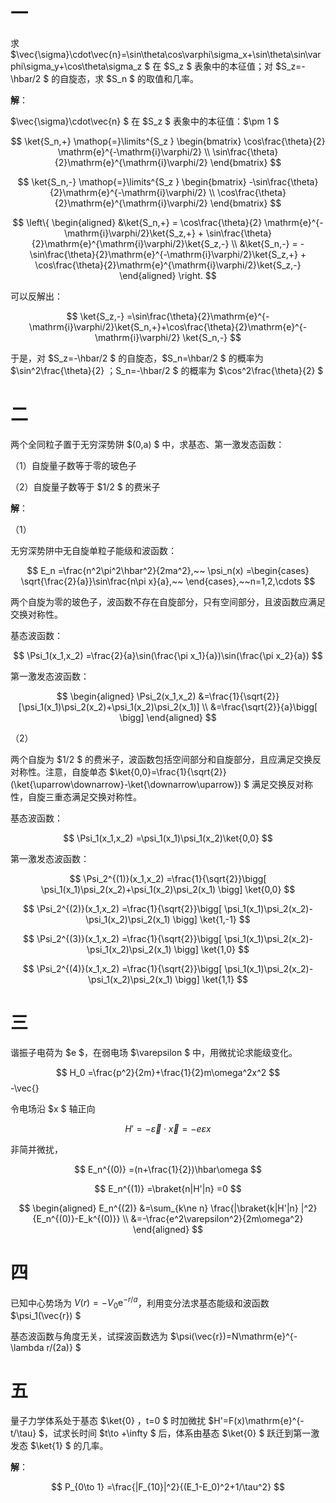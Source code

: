 # 一

求 $\vec{\sigma}\cdot\vec{n}=\sin\theta\cos\varphi\sigma_x+\sin\theta\sin\varphi\sigma_y+\cos\theta\sigma_z $ 在 $S_z $ 表象中的本征值；对 $S_z=-\hbar/2 $ 的自旋态，求 $S_n $ 的取值和几率。

**解**：

$\vec{\sigma}\cdot\vec{n} $ 在 $S_z $ 表象中的本征值：$\pm 1 $

$$
\ket{S_n,+}
\mathop{=}\limits^{S_z }
\begin{bmatrix}
\cos\frac{\theta}{2} \mathrm{e}^{-\mathrm{i}\varphi/2} \\
\sin\frac{\theta}{2}\mathrm{e}^{\mathrm{i}\varphi/2}
\end{bmatrix}
$$

$$
\ket{S_n,-}
\mathop{=}\limits^{S_z }
\begin{bmatrix}
-\sin\frac{\theta}{2}\mathrm{e}^{-\mathrm{i}\varphi/2} \\
\cos\frac{\theta}{2}\mathrm{e}^{\mathrm{i}\varphi/2}
\end{bmatrix}
$$

$$
\left\{
\begin{aligned}
&\ket{S_n,+} = \cos\frac{\theta}{2} \mathrm{e}^{-\mathrm{i}\varphi/2}\ket{S_z,+} + \sin\frac{\theta}{2}\mathrm{e}^{\mathrm{i}\varphi/2}\ket{S_z,-} \\
&\ket{S_n,-} = -\sin\frac{\theta}{2}\mathrm{e}^{-\mathrm{i}\varphi/2}\ket{S_z,+} + \cos\frac{\theta}{2}\mathrm{e}^{\mathrm{i}\varphi/2}\ket{S_z,-}
\end{aligned}
\right.
$$

可以反解出：

$$
\ket{S_z,-}
=\sin\frac{\theta}{2}\mathrm{e}^{-\mathrm{i}\varphi/2}\ket{S_n,+}+\cos\frac{\theta}{2}\mathrm{e}^{-\mathrm{i}\varphi/2} \ket{S_n,-}
$$

于是，对 $S_z=-\hbar/2 $ 的自旋态，$S_n=\hbar/2 $ 的概率为 $\sin^2\frac{\theta}{2} $；$S_n=-\hbar/2 $ 的概率为 $\cos^2\frac{\theta}{2} $

# 二

两个全同粒子置于无穷深势阱 $(0,a) $ 中，求基态、第一激发态函数：

（1）自旋量子数等于零的玻色子

（2）自旋量子数等于 $1/2 $ 的费米子

**解**：

（1）

无穷深势阱中无自旋单粒子能级和波函数：

$$
E_n
=\frac{n^2\pi^2\hbar^2}{2ma^2},~~
\psi_n(x)
=\begin{cases}
\sqrt{\frac{2}{a}}\sin\frac{n\pi x}{a},~~
\end{cases},~~n=1,2,\cdots
$$

两个自旋为零的玻色子，波函数不存在自旋部分，只有空间部分，且波函数应满足交换对称性。

基态波函数：

$$
\Psi_1(x_1,x_2)
=\frac{2}{a}\sin(\frac{\pi x_1}{a})\sin(\frac{\pi x_2}{a})
$$

第一激发态波函数：

$$
\begin{aligned}
\Psi_2(x_1,x_2)
&=\frac{1}{\sqrt{2}}[\psi_1(x_1)\psi_2(x_2)+\psi_1(x_2)\psi_2(x_1)] \\
&=\frac{\sqrt{2}}{a}\bigg[  \bigg] 
\end{aligned}
$$

（2）

两个自旋为 $1/2 $ 的费米子，波函数包括空间部分和自旋部分，且应满足交换反对称性。注意，自旋单态 $\ket{0,0}=\frac{1}{\sqrt{2}}(\ket{\uparrow\downarrow}-\ket{\downarrow\uparrow}) $ 满足交换反对称性，自旋三重态满足交换对称性。

基态波函数：

$$
\Psi_1(x_1,x_2)
=\psi_1(x_1)\psi_1(x_2)\ket{0,0}
$$

第一激发态波函数：

$$
\Psi_2^{(1)}(x_1,x_2)
=\frac{1}{\sqrt{2}}\bigg[ \psi_1(x_1)\psi_2(x_2)+\psi_1(x_2)\psi_2(x_1) \bigg] \ket{0,0}
$$

$$
\Psi_2^{(2)}(x_1,x_2)
=\frac{1}{\sqrt{2}}\bigg[ \psi_1(x_1)\psi_2(x_2)-\psi_1(x_2)\psi_2(x_1) \bigg] \ket{1,-1}
$$

$$
\Psi_2^{(3)}(x_1,x_2)
=\frac{1}{\sqrt{2}}\bigg[ \psi_1(x_1)\psi_2(x_2)-\psi_1(x_2)\psi_2(x_1) \bigg] \ket{1,0}
$$

$$
\Psi_2^{(4)}(x_1,x_2)
=\frac{1}{\sqrt{2}}\bigg[ \psi_1(x_1)\psi_2(x_2)-\psi_1(x_2)\psi_2(x_1) \bigg] \ket{1,1}
$$

# 三

谐振子电荷为 $e $，在弱电场 $\varepsilon $ 中，用微扰论求能级变化。

$$
H_0
=\frac{p^2}{2m}+\frac{1}{2}m\omega^2x^2
$$-\vec{}

令电场沿 $x $ 轴正向

$$
H'
=-\vec{\varepsilon}\cdot\vec{x}
=-e\varepsilon x
$$

非简并微扰，

$$
E_n^{(0)}
=(n+\frac{1}{2})\hbar\omega
$$

$$
E_n^{(1)}
=\braket{n|H'|n}
=0
$$

$$
\begin{aligned}
E_n^{(2)}
&=\sum_{k\ne n} \frac{|\braket{k|H'|n} |^2}{E_n^{(0)}-E_k^{(0)}} \\
&=-\frac{e^2\varepsilon^2}{2m\omega^2}
\end{aligned}
$$

# 四

已知中心势场为 $\displaystyle{V(r)=-V_0\mathrm{e}^{-r/a} }$，利用变分法求基态能级和波函数 $\psi_1(\vec{r}) $ 

基态波函数与角度无关，试探波函数选为 $\psi(\vec{r})=N\mathrm{e}^{-\lambda r/(2a)} $

# 五

量子力学体系处于基态 $\ket{0} $，$t=0 $ 时加微扰 $H'=F(x)\mathrm{e}^{-t/\tau} $，试求长时间 $t\to +\infty $ 后，体系由基态 $\ket{0} $ 跃迁到第一激发态 $\ket{1} $ 的几率。

**解**：

$$
P_{0\to 1}
=\frac{|F_{10}|^2}{(E_1-E_0)^2+1/\tau^2}
$$

